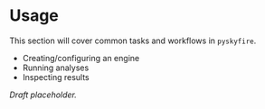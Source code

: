 # Usage

This section will cover common tasks and workflows in `pyskyfire`.

- Creating/configuring an engine
- Running analyses
- Inspecting results

_Draft placeholder._
